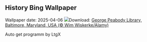 ## History Bing Wallpaper
Wallpaper date: 2025-04-06
![](https://www.bing.com/th?id=OHR.PeabodyBaltimore_DE-DE8297645557_UHD.jpg&w=1000)Download: [George Peabody Library, Baltimore, Maryland, USA (© Wim Wiskerke/Alamy)](https://www.bing.com/th?id=OHR.PeabodyBaltimore_DE-DE8297645557_UHD.jpg)

Auto get programm by LtgX
